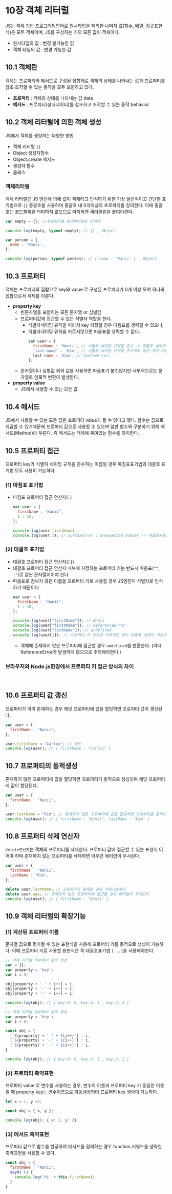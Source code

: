 # 10장 객체 리터럴

JS는 객체 기반 프로그래밍언어로 원시타입을 제외한 나머지 값(함수, 배열, 정규표현식)은 모두 객체이며, JS를 구성하는 거의 모든 값이 객체이다.

- 원시타입의 값 : 변경 불가능한 값
- 객체 타입의 값 : 변경 가능한 값

## 10.1 객체란

객체는 프로퍼티와 메서드로 구성된 집합체로 객체의 상태를 나타내는 값과 프로퍼티를 참조·조작할 수 있는 동작을 모두 포함하고 있다.

- **프로퍼티** : 객체의 상태를 나타내는 값 data
- **메서드** : 프로퍼티(상태데이터)를 참조하고 조작할 수 있는 동작 behavior

## 10.2 객체 리터럴에 의한 객체 생성

JS에서 객체를 생성하는 다양한 방법

- 객체 리터럴 `{}`
- Object 생성자함수
- Object.create 메서드
- 생성자 함수
- 클래스

### 객체리터럴

객체 리터럴은 JS 엔진에 의해 값이 객체라고 인식하기 위한 가장 일반적이고 간단한 표기법으로 `{}` 중괄호를 사용하여 중괄호 내 0개이상의 프로퍼티를 정의한다. 이때 중괄호는 코드블록을 의미하지 않으므로 마지막엔 세미콜론을 붙여야한다.

```js
var empty = {}; //프로퍼티를 정의하지않은 빈객체

console.log(empty, typeof empty); // {} , Object
```

```js
var person = {
  name : 'Nanii',
};

console.log(person, typeof person); // { name : 'Nanii' } , Object
```


## 10.3 프로퍼티

객체는 프로퍼티의 집합으로 key와 value 로 구성된 프로퍼티가 0개 이상 모여 하나의 집합으로서 객체를 이룬다.

- **property key**
  - 빈문자열을 포함하는 모든 문자열 or 심벌값
  - 프로퍼티값에 접근할 수 있는 식별자 역할을 한다.
    - 식별자네이밍 규칙을 따라서 key 지정할 경우 따옴표를 생략할 수 있으나,
    - 식별자네이밍 규칙을 따르지않으면 따옴표를 생략할 수 없다.
      ```js
      var user = {
        firstName : 'Nanii', // 식별자 네이밍 규칙을 준수 -> 따옴표 생략이 가능하다
        'last-name' : 'Kim', // 식별자 네이밍 규칙을 준수하지 않은 경우 따옴표를 붙여야한다
        last-name : 'Kim', // SyntaxError:
      };
      ```
  - 문자열이나 심벌값 외의 값을 사용하면 따옴표가 붙진않지만 내부적으로는 문자열로 암묵적 변환이 발생한다.
- **property value**
  - JS에서 사용할 수 있는 모든 값


## 10.4 메서드

JS에서 사용할 수 있는 모든 값은 프로퍼티 value가 될 수 있다고 했다. 함수는 값으로 취급할 수 있기때문에 프로퍼티 값으로 사용할 수 있으며 일반 함수와 구분하기 위해 메서드(Method)라 부른다. 즉 메서드는 객체에 묶여있는 함수를 의미한다.


## 10.5 프로퍼티 접근

프로퍼티 key가 식별자 네이밍 규칙을 준수하는 이름일 경우 마침표표기법과 대괄호 표기법 모두 사용이 가능하다.

### (1) 마침표 표기법

- 마침표 프로퍼티 접근 연산자(`.`)
  ```js
  var user = {
    firstName : "Nanii",
    1 : 10,
  };

  console.log(user.firstName);
  console.log(user.1); // SyntaxError : Unexpected number -> 대괄호사용은 가능함
  ```

### (2) 대괄호 표기법

- 대괄호 프로퍼티 접근 연산자(`[]`)
- 대괄호 프로퍼티 접근 연산자 내부에 지정하는 프로퍼티 키는 반드시 따옴표(`""`, `''`)로 감싼 문자열이어야 한다
- 따옴표로 감싸지 않은 이름을 프로퍼티 키로 사용할 경우 JS엔진이 식별자로 인식하기 때문이다
  ```js
  var user = {
    firstName : "Nanii",
    1 : 10,
  };

  console.log(user["firstName"]); // Nanii
  console.log(user["firstName"]); // ReferenceError
  console.log(user["lastName"]); // undefined
  console.log(user[1]); // 프로퍼티 키 숫자로 이루어진 경우 따옴표 생략이 가능하다
  ```
  - 객체에 존재하지 않은 프로퍼티에 접근할 경우 `undefined`를 반환한다. (이때 ReferenceError가 발생하지 않으므로 주의해야한다.)

### 브라우저와 Node.js환경에서 프로퍼티 키 접근 방식의 차이

<br>

## 10.6 프로퍼티 값 갱신

프로퍼티가 이미 존재하는 경우 해당 프로퍼티에 값을 할당하면 프로퍼티 값이 갱신된다.

```js
var user = {
  firstName : "Nanii",
};

user.firstName = "Carlos"; // 갱신
console.log(user); // { firstName : "Carlos" }
```


## 10.7 프로퍼티의 동적생성

존재하지 않은 프로퍼티에 값을 할당하면 프로퍼티가 동적으로 생성되며 해당 프로퍼티에 값이 할당된다.

```js
var user = {
  firstName : "Nanii",
};

user.lastName = "Kim"; // 존재하지 않은 프로퍼티에 값을 할당하면 프로퍼티를 동적으로 생산한다
console.log(user); // { firstName : "Nanii", lastName : "Kim" }
```

## 10.8 프로퍼티 삭제 연산자

`delete연산자`는 객체의 프로퍼티를 삭제한다. 프로퍼티 값에 접근할 수 있는 표현식 이어야 하며 존재하지 않는 프로퍼티를 삭제하면 아무런 에러없이 무시된다.

```js
var user = {
  firstName : "Nanii",
  lastName : "Kim",
};

delete user.lastName; // 프로퍼티가 존재할 경우 삭제가능하다
delete user.age; // 존재하지 않는 프로퍼티에 접근할 경우 에러없이 무시된다
console.log(user); // { firstName : "Nanii" }
```

## 10.9 객체 리터럴의 확장기능

### (1) 계산된 프로퍼티 이름

문자열 값으로 평가될 수 있는 표현식을 사용해 프로퍼티 키를 동적으로 생성이 가능하다. 이때 프로퍼티 키로 사용할 표현식은 꼭 대괄호표기법 `[...]`을 사용해야한다.

```js
// 객체 리터럴 외부에서 동적 생성
var = {};
var property = 'key';
var i = 0;

obj[property + '-' + i++] = i;
obj[property + '-' + i++] = i;
obj[property + '-' + i++] = i;

console.log(obj); // { key-0: 0, key-1: 1 , key-2: 2 }
```

```js
// 객체 리터럴 내부에서 동적 생성
var property = 'key';
var i = 0;

const obj = {
  [`${property} + '-' + ${i++}`] : i,
  [`${property} + '-' + ${i++}`] : i,
  [`${property} + '-' + ${i++}`] : i,
}

console.log(obj); // { key-0: 0, key-1: 1 , key-2: 2 }
```

### (2) 프로퍼티 축약표현

프로퍼티 value 로 변수를 사용하는 경우, 변수의 이름과 프로퍼티 key 가 동일한 이름일 때 property key는 변수이름으로 자동생성되어 프로퍼티 key 생략이 가능하다.

```js
let x = 1, y =2;

const obj = { x, y };

console.log(obj); { x: 1, y: 2}
```

### (3) 메서드 축약표현

프로퍼티 값으로 함수를 할당하여 메서드를 정의하는 경우 function 키워드를 생략한 축약표현을 사용할 수 있다.

```js
const obj = {
  firstName : "Nanii",
  sayHi () {
    console.log('Hi' + this.firstName);
  }
}
```